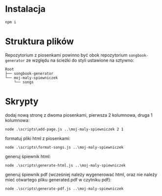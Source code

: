 # Instalacja
```
npm i
```

# Struktura plików
Repozytorium z piosenkami powinno być obok repozytorium `songbook-generator` ze względu na ścieżki do styli ustawione na sztywno:
```
Root
├── songbook-generator
└── moj-maly-spiewniczek
    └── songs
```

# Skrypty
dodaj nową stronę z dwoma piosenkami, pierwsza 2 kolumnowa, druga 1 kolumnowa:
```
node .\scripts\add-page.js ..\moj-maly-spiewniczek 2 1
```

formatuj pliki html z piosenkami:
```
node .\scripts\format-songs.js ..\moj-maly-spiewniczek
```

generuj śpiewnik html:
```
node .\scripts\generate-html.js ..\moj-maly-spiewniczek
```

generuj śpiewnik pdf (wcześniej należy wygenerować html, oraz nie należy mieć otwartego pliku generated.pdf w czytniku pdf):
```
node .\scripts\generate-pdf.js ..\moj-maly-spiewniczek
```
